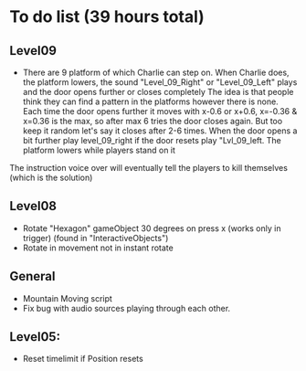 # To do list (39 hours total)

## Level09
- There are 9 platform of which Charlie can step on. When Charlie does, the platform lowers, the sound "Level_09_Right" or "Level_09_Left" plays and the door opens further or closes completely
The idea is that people think they can find a pattern in the platforms however there is none. Each time the door opens further it moves with x-0.6 or x+0.6, x=-0.36 & x=0.36 is the max, so after max 6 tries the door closes again. But too keep it random let's say it closes after 2-6 times.
When the door opens a bit further play level_09_right if the door resets play "Lvl_09_left.
The platform lowers while players stand on it

The instruction voice over will eventually tell the players to kill themselves (which is the solution)

## Level08
- Rotate "Hexagon" gameObject 30 degrees on press x (works only in trigger) (found in "InteractiveObjects")
- Rotate in movement not in instant rotate

## General
- Mountain Moving script
- Fix bug with audio sources playing through each other.

## Level05:
- Reset timelimit if Position resets